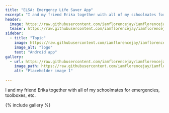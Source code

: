 ```yaml
---
title: "ELSA: Emergency Life Saver App"
excerpt: "I and my friend Erika together with all of my schoolmates for emergencies, toolboxes, etc."
header:
  image: https://raw.githubusercontent.com/iamflorencejay/iamflorencejay/florence-gh-pages/assets/img/portfolio/elsa/elsa.jpg
  teaser: https://raw.githubusercontent.com/iamflorencejay/iamflorencejay/florence-gh-pages/assets/img/portfolio/elsa/elsa.jpg
sidebar:
  - title: "Topic"
    image: https://raw.githubusercontent.com/iamflorencejay/iamflorencejay/florence-gh-pages/assets/img/portfolio/elsa/elsa.png
    image_alt: "logo"
    text: "Android app"
gallery:
  - url: https://raw.githubusercontent.com/iamflorencejay/iamflorencejay/florence-gh-pages/assets/img/portfolio/elsa/1.jpg
    image_path: https://raw.githubusercontent.com/iamflorencejay/iamflorencejay/florence-gh-pages/assets/img/portfolio/elsa/1.jpg
    alt: "Placeholder image 1"
    
---
```


I and my friend Erika together with all of my schoolmates for emergencies, toolboxes, etc.

{% include gallery %}